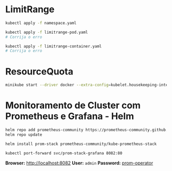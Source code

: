 # LimitRange
```sh
kubectl apply -f namespace.yaml

kubectl apply -f limitrange-pod.yaml
# Corrija o erro

kubectl apply -f limitrange-container.yaml
# Corrija o erro
```

# ResourceQuota

```sh
minikube start --driver docker --extra-config=kubelet.housekeeping-interval=10s --kubernetes-version=v1.29 --extra-config=apiserver.enable-admission-plugins=ResourceQuota
```

# Monitoramento de Cluster com Prometheus e Grafana - Helm

```sh
helm repo add prometheus-community https://prometheus-community.github.io/helm-charts
helm repo update

helm install prom-stack prometheus-community/kube-prometheus-stack

kubectl port-forward svc/prom-stack-grafana 8082:80
```

**Browser:** [http://localhost:8082](http://localhost:8082)
**User:** `admin`
**Password:** [prom-operator](https://github.com/prometheus-community/helm-charts/blob/main/charts/kube-prometheus-stack/values.yaml#L968)
